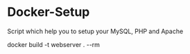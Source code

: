 # Docker-Setup
Script which help you to setup your MySQL, PHP and Apache 

docker build -t webserver .  --rm
